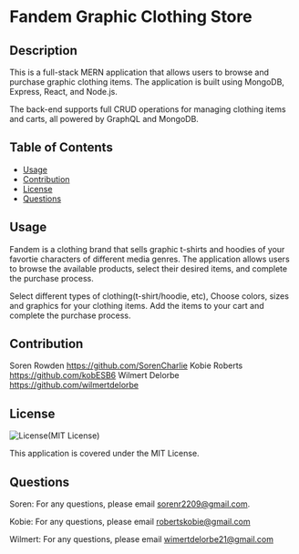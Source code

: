 
# Fandem Graphic Clothing Store

## Description
This is a full-stack MERN application that allows users to browse and purchase graphic clothing items. The application is built using MongoDB, Express, React, and Node.js.

The back-end supports full CRUD operations for managing clothing items and carts, all powered by GraphQL and MongoDB.

## Table of Contents
- [Usage](#usage)
- [Contribution](#contribution)
- [License](#license)
- [Questions](#questions)

## Usage
Fandem is a clothing brand that sells graphic t-shirts and hoodies of your favortie characters of different media genres. The application allows users to browse the available products, select their desired items, and complete the purchase process.

 Select different types of clothing(t-shirt/hoodie, etc), 
 Choose colors, sizes and graphics for your clothing items.
 Add the items to your cart and complete the purchase process.

## Contribution
Soren Rowden https://github.com/SorenCharlie
Kobie Roberts https://github.com/kobESB6
Wilmert Delorbe https://github.com/wilmertdelorbe

## License
![License](https://img.shields.io/badge/License-MIT-yellow.svg)(MIT License)

This application is covered under the MIT License.

## Questions
Soren: 
For any questions, please email sorenr2209@gmail.com.

Kobie:
For any questions, please email robertskobie@gmail.com

Wilmert:
For any questions, please email wimertdelorbe21@gmail.com
